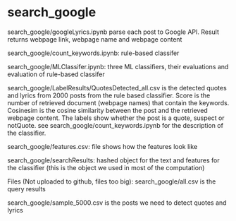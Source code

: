 # search_google

search_google/googleLyrics.ipynb parse each post to Google API. Result returns webpage link, webpage name and webpage content
      
search_google/count_keywords.ipynb: rule-based classifer

search_google/MLClassifer.ipynb: three ML classifiers, their evaluations and evaluation of rule-based classifer

search_google/LabelResults/QuotesDetected_all.csv is the detected quotes and lyrics from 2000 posts from the rule based classifier. Score is the number of retrieved  document (webpage names) that contain the keywords. Cosinesim is the cosine similarity between the post and the retrieved webpage content. The labels show whether the post is a quote, suspect or notQuote. see search_google/count_keywords.ipynb for the description of the classifier.


search_google/features.csv: file shows how the features look like

search_google/searchResults: hashed object for the text and features for the classifier (this is the object we used in most of the computation)



Files (Not uploaded to github, files too big):
search_google/all.csv is the query results 

search_google/sample_5000.csv is the posts we need to detect quotes and lyrics
